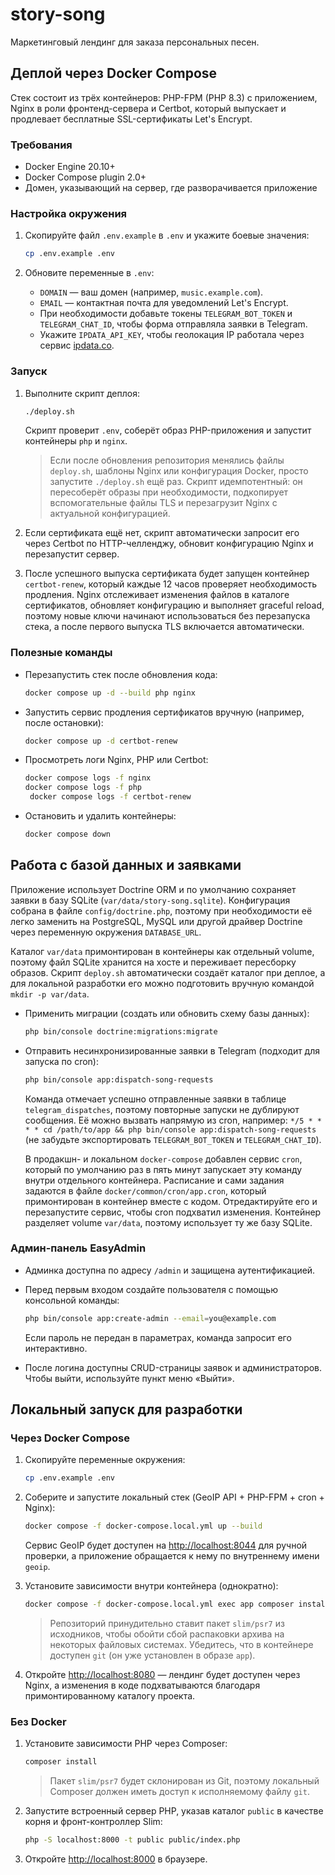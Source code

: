 # story-song

Маркетинговый лендинг для заказа персональных песен.

## Деплой через Docker Compose

Стек состоит из трёх контейнеров: PHP-FPM (PHP 8.3) с приложением, Nginx в роли фронтенд-сервера и Certbot, который выпускает и продлевает бесплатные SSL-сертификаты Let's Encrypt.

### Требования

- Docker Engine 20.10+
- Docker Compose plugin 2.0+
- Домен, указывающий на сервер, где разворачивается приложение

### Настройка окружения

1. Скопируйте файл `.env.example` в `.env` и укажите боевые значения:

   ```bash
   cp .env.example .env
   ```

2. Обновите переменные в `.env`:

   - `DOMAIN` — ваш домен (например, `music.example.com`).
   - `EMAIL` — контактная почта для уведомлений Let's Encrypt.
   - При необходимости добавьте токены `TELEGRAM_BOT_TOKEN` и `TELEGRAM_CHAT_ID`, чтобы форма отправляла заявки в Telegram.
   - Укажите `IPDATA_API_KEY`, чтобы геолокация IP работала через сервис [ipdata.co](https://ipdata.co/).

### Запуск

1. Выполните скрипт деплоя:

   ```bash
   ./deploy.sh
   ```

   Скрипт проверит `.env`, соберёт образ PHP-приложения и запустит контейнеры `php` и `nginx`.

   > Если после обновления репозитория менялись файлы `deploy.sh`, шаблоны Nginx или конфигурация Docker, просто запустите `./deploy.sh` ещё раз. Скрипт идемпотентный: он пересоберёт образы при необходимости, подкопирует вспомогательные файлы TLS и перезагрузит Nginx с актуальной конфигурацией.

2. Если сертификата ещё нет, скрипт автоматически запросит его через Certbot по HTTP-челленджу, обновит конфигурацию Nginx и перезапустит сервер.

3. После успешного выпуска сертификата будет запущен контейнер `certbot-renew`, который каждые 12 часов проверяет необходимость продления. Nginx отслеживает изменения файлов в каталоге сертификатов, обновляет конфигурацию и выполняет graceful reload, поэтому новые ключи начинают использоваться без перезапуска стека, а после первого выпуска TLS включается автоматически.

### Полезные команды

- Перезапустить стек после обновления кода:

  ```bash
  docker compose up -d --build php nginx
  ```

- Запустить сервис продления сертификатов вручную (например, после остановки):

  ```bash
  docker compose up -d certbot-renew
  ```

- Просмотреть логи Nginx, PHP или Certbot:

  ```bash
  docker compose logs -f nginx
  docker compose logs -f php
   docker compose logs -f certbot-renew
  ```

- Остановить и удалить контейнеры:

  ```bash
  docker compose down
  ```

## Работа с базой данных и заявками

Приложение использует Doctrine ORM и по умолчанию сохраняет заявки в базу SQLite (`var/data/story-song.sqlite`). Конфигурация собрана в файле `config/doctrine.php`, поэтому при необходимости её легко заменить на PostgreSQL, MySQL или другой драйвер Doctrine через переменную окружения `DATABASE_URL`.

Каталог `var/data` примонтирован в контейнеры как отдельный volume, поэтому файл SQLite хранится на хосте и переживает пересборку образов. Скрипт `deploy.sh` автоматически создаёт каталог при деплое, а для локальной разработки его можно подготовить вручную командой `mkdir -p var/data`.

- Применить миграции (создать или обновить схему базы данных):

  ```bash
  php bin/console doctrine:migrations:migrate
  ```

- Отправить несинхронизированные заявки в Telegram (подходит для запуска по cron):

  ```bash
  php bin/console app:dispatch-song-requests
  ```

  Команда отмечает успешно отправленные заявки в таблице `telegram_dispatches`, поэтому повторные запуски не дублируют сообщения. Её можно вызвать напрямую из cron, например: `*/5 * * * * cd /path/to/app && php bin/console app:dispatch-song-requests` (не забудьте экспортировать `TELEGRAM_BOT_TOKEN` и `TELEGRAM_CHAT_ID`).

  В продакшн- и локальном `docker-compose` добавлен сервис `cron`, который по умолчанию раз в пять минут запускает эту команду внутри отдельного контейнера. Расписание и сами задания задаются в файле `docker/common/cron/app.cron`, который примонтирован в контейнер вместе с кодом. Отредактируйте его и перезапустите сервис, чтобы cron подхватил изменения. Контейнер разделяет volume `var/data`, поэтому использует ту же базу SQLite.

### Админ-панель EasyAdmin

- Админка доступна по адресу `/admin` и защищена аутентификацией.
- Перед первым входом создайте пользователя с помощью консольной команды:

  ```bash
  php bin/console app:create-admin --email=you@example.com
  ```

  Если пароль не передан в параметрах, команда запросит его интерактивно.
- После логина доступны CRUD-страницы заявок и администраторов. Чтобы выйти, используйте пункт меню «Выйти».

## Локальный запуск для разработки

### Через Docker Compose

1. Скопируйте переменные окружения:

   ```bash
   cp .env.example .env
   ```

2. Соберите и запустите локальный стек (GeoIP API + PHP-FPM + cron + Nginx):

   ```bash
   docker compose -f docker-compose.local.yml up --build
   ```

   Сервис GeoIP будет доступен на [http://localhost:8044](http://localhost:8044) для ручной проверки, а приложение обращается к
   нему по внутреннему имени `geoip`.

3. Установите зависимости внутри контейнера (однократно):

   ```bash
   docker compose -f docker-compose.local.yml exec app composer install
   ```

   > Репозиторий принудительно ставит пакет `slim/psr7` из исходников, чтобы обойти сбой распаковки архива на некоторых файловых системах. Убедитесь, что в контейнере доступен `git` (он уже установлен в образе `app`).

4. Откройте [http://localhost:8080](http://localhost:8080) — лендинг будет доступен через Nginx, а изменения в коде подхватываются благодаря примонтированному каталогу проекта.

### Без Docker

1. Установите зависимости PHP через Composer:

   ```bash
   composer install
   ```

   > Пакет `slim/psr7` будет склонирован из Git, поэтому локальный Composer должен иметь доступ к исполняемому файлу `git`.

2. Запустите встроенный сервер PHP, указав каталог `public` в качестве корня и фронт-контроллер Slim:

   ```bash
   php -S localhost:8000 -t public public/index.php
   ```

3. Откройте [http://localhost:8000](http://localhost:8000) в браузере.
